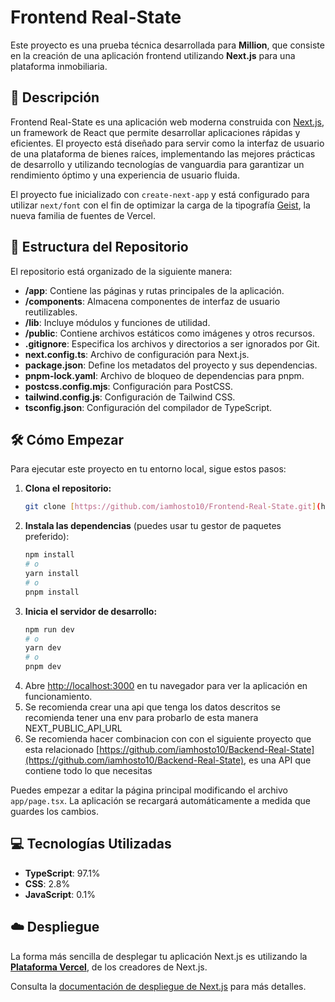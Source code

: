 # Frontend Real-State

Este proyecto es una prueba técnica desarrollada para **Million**, que consiste en la creación de una aplicación frontend utilizando **Next.js** para una plataforma inmobiliaria.

## 🚀 Descripción

Frontend Real-State es una aplicación web moderna construida con [Next.js](https://nextjs.org), un framework de React que permite desarrollar aplicaciones rápidas y eficientes. El proyecto está diseñado para servir como la interfaz de usuario de una plataforma de bienes raíces, implementando las mejores prácticas de desarrollo y utilizando tecnologías de vanguardia para garantizar un rendimiento óptimo y una experiencia de usuario fluida.

El proyecto fue inicializado con `create-next-app` y está configurado para utilizar `next/font` con el fin de optimizar la carga de la tipografía [Geist](https://vercel.com/font), la nueva familia de fuentes de Vercel.

## 📂 Estructura del Repositorio

El repositorio está organizado de la siguiente manera:

-   **/app**: Contiene las páginas y rutas principales de la aplicación.
-   **/components**: Almacena componentes de interfaz de usuario reutilizables.
-   **/lib**: Incluye módulos y funciones de utilidad.
-   **/public**: Contiene archivos estáticos como imágenes y otros recursos.
-   **.gitignore**: Especifica los archivos y directorios a ser ignorados por Git.
-   **next.config.ts**: Archivo de configuración para Next.js.
-   **package.json**: Define los metadatos del proyecto y sus dependencias.
-   **pnpm-lock.yaml**: Archivo de bloqueo de dependencias para pnpm.
-   **postcss.config.mjs**: Configuración para PostCSS.
-   **tailwind.config.js**: Configuración de Tailwind CSS.
-   **tsconfig.json**: Configuración del compilador de TypeScript.

## 🛠️ Cómo Empezar

Para ejecutar este proyecto en tu entorno local, sigue estos pasos:

1.  **Clona el repositorio:**
    ```bash
    git clone [https://github.com/iamhosto10/Frontend-Real-State.git](https://github.com/iamhosto10/Frontend-Real-State.git)
    ```
2.  **Instala las dependencias** (puedes usar tu gestor de paquetes preferido):
    ```bash
    npm install
    # o
    yarn install
    # o
    pnpm install
    ```
3.  **Inicia el servidor de desarrollo:**
    ```bash
    npm run dev
    # o
    yarn dev
    # o
    pnpm dev
    ```
4.  Abre [http://localhost:3000](http://localhost:3000) en tu navegador para ver la aplicación en funcionamiento.
5.  Se recomienda crear una api que tenga los datos descritos se recomienda tener una env para probarlo de esta manera NEXT_PUBLIC_API_URL
6.  Se recomienda hacer combinacion con con el siguiente proyecto que esta relacionado [https://github.com/iamhosto10/Backend-Real-State](https://github.com/iamhosto10/Backend-Real-State), es una API que contiene todo lo que necesitas

Puedes empezar a editar la página principal modificando el archivo `app/page.tsx`. La aplicación se recargará automáticamente a medida que guardes los cambios.

## 💻 Tecnologías Utilizadas

-   **TypeScript**: 97.1%
-   **CSS**: 2.8%
-   **JavaScript**: 0.1%

## ☁️ Despliegue

La forma más sencilla de desplegar tu aplicación Next.js es utilizando la [**Plataforma Vercel**](https://vercel.com/new?utm_medium=default-template&filter=next.js&utm_source=create-next-app&utm_campaign=create-next-app-readme), de los creadores de Next.js.

Consulta la [documentación de despliegue de Next.js](https://nextjs.org/docs/app/building-your-application/deploying) para más detalles.

